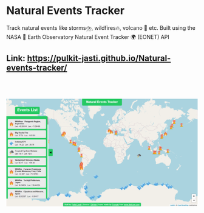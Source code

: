 # Natural Events Tracker

Track natural events like storms⛈️, wildfires🔥, volcano 🌋 etc. Built using the NASA 🚀 Earth Observatory Natural Event Tracker 🌍 (EONET) API 

## Link: https://pulkit-jasti.github.io/Natural-events-tracker/
    
<br/><br/>        
![Screenshot](screenshot.png)
